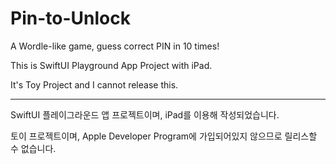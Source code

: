 # Pin-to-Unlock
A Wordle-like game, guess correct PIN in 10 times!


This is SwiftUI Playground App Project with iPad.

It's Toy Project and I cannot release this.

---
SwiftUI 플레이그라운드 앱 프로젝트이며, iPad를 이용해 작성되었습니다.

토이 프로젝트이며, Apple Developer Program에 가입되어있지 않으므로 릴리스할 수 없습니다.
